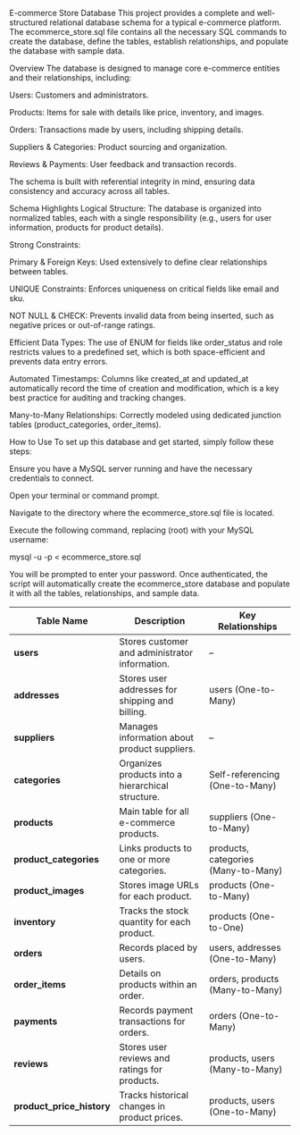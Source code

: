 E-commerce Store Database
This project provides a complete and well-structured relational database schema for a typical e-commerce platform. The ecommerce_store.sql file contains all the necessary SQL commands to create the database, define the tables, establish relationships, and populate the database with sample data.

Overview
The database is designed to manage core e-commerce entities and their relationships, including:

Users: Customers and administrators.

Products: Items for sale with details like price, inventory, and images.

Orders: Transactions made by users, including shipping details.

Suppliers & Categories: Product sourcing and organization.

Reviews & Payments: User feedback and transaction records.

The schema is built with referential integrity in mind, ensuring data consistency and accuracy across all tables.

Schema Highlights
Logical Structure: The database is organized into normalized tables, each with a single responsibility (e.g., users for user information, products for product details).

Strong Constraints:

Primary & Foreign Keys: Used extensively to define clear relationships between tables.

UNIQUE Constraints: Enforces uniqueness on critical fields like email and sku.

NOT NULL & CHECK: Prevents invalid data from being inserted, such as negative prices or out-of-range ratings.

Efficient Data Types: The use of ENUM for fields like order_status and role restricts values to a predefined set, which is both space-efficient and prevents data entry errors.

Automated Timestamps: Columns like created_at and updated_at automatically record the time of creation and modification, which is a key best practice for auditing and tracking changes.

Many-to-Many Relationships: Correctly modeled using dedicated junction tables (product_categories, order_items).

How to Use
To set up this database and get started, simply follow these steps:

Ensure you have a MySQL server running and have the necessary credentials to connect.

Open your terminal or command prompt.

Navigate to the directory where the ecommerce_store.sql file is located.

Execute the following command, replacing <username> (root) with your MySQL username:

mysql -u <username> -p < ecommerce_store.sql

You will be prompted to enter your password. Once authenticated, the script will automatically create the ecommerce_store database and populate it with all the tables, relationships, and sample data.

| **Table Name**            | **Description**                                   | **Key Relationships**               |
| --------------------------| ------------------------------------------------- | ----------------------------------- |
| **users**                 | Stores customer and administrator information.    | –                                   |
| **addresses**             | Stores user addresses for shipping and billing.   | users (One-to-Many)                 |
| **suppliers**             | Manages information about product suppliers.      | –                                   |
| **categories**            | Organizes products into a hierarchical structure. | Self-referencing (One-to-Many)      |
| **products**              | Main table for all e-commerce products.           | suppliers (One-to-Many)             |
| **product_categories**    | Links products to one or more categories.         | products, categories (Many-to-Many) |
| **product_images**        | Stores image URLs for each product.               | products (One-to-Many)              |
| **inventory**             | Tracks the stock quantity for each product.       | products (One-to-One)               |
| **orders**                | Records placed by users.                          | users, addresses (One-to-Many)      |
| **order_items**           | Details on products within an order.              | orders, products (Many-to-Many)     |
| **payments**              | Records payment transactions for orders.          | orders (One-to-Many)                |
| **reviews**               | Stores user reviews and ratings for products.     | products, users (Many-to-Many)      |
| **product_price_history** | Tracks historical changes in product prices.      | products, users (One-to-Many)       |



